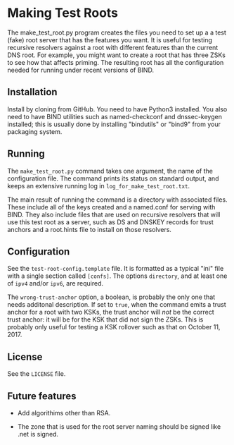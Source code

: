 # Making Test Roots

The make_test_root.py program creates the files you need to set up a a test (fake) root server that
has the features you want.
It is useful for testing recursive resolvers against a root with different features than the current
DNS root.
For example, you might want to create a root that has three ZSKs to see how that affects priming.
The resulting root has all the configuration needed for running under recent versions
of BIND.

## Installation

Install by cloning from GitHub.
You need to have Python3 installed.
You also need to have BIND utilities such as named-checkconf and dnssec-keygen installed;
this is usually done by installing "bindutils" or "bind9" from your
packaging system.

## Running

The `make_test_root.py` command takes one argument, the name of the configuration file.
The command prints its status on standard output,
and keeps an extensive running log in `log_for_make_test_root.txt`.

The main result of running the command is a directory with associated files.
These include all of the keys created and a named.conf for serving with BIND.
They also include files that are used on recursive resolvers that will use this
test root as a server, such as DS and DNSKEY records for trust anchors and a
root.hints file to install on those resolvers.

## Configuration

See the `test-root-config.template` file.
It is formatted as a typical "ini" file with a single section called `[confs]`.
The options `directory`, and at least one of `ipv4` and/or `ipv6`, are required.

The `wrong-trust-anchor` option, a boolean, is probably the only one that needs
additonal description. If set to `true`, when the command emits a trust anchor
for a root with two KSKs, the trust anchor will _not_ be the correct trust
anchor: it will be for the KSK that did not sign the ZSKs. This is probably
only useful for testing a KSK rollover such as that on October 11, 2017.

## License

See the `LICENSE` file.

## Future features

* Add algorithims other than RSA.

* The zone that is used for the root server naming should be signed like .net is signed.
